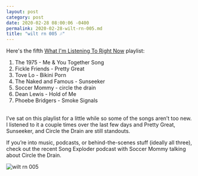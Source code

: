 ```yaml
---
layout: post
category: post
date: 2020-02-28 08:00:06 -0400
permalink: 2020-02-28-wilt-rn-005.md
title: "wilt rn 005 🎶"
---
```


Here's the fifth <a href="https://music.apple.com/ca/playlist/wiltrn-005/pl.u-le7kjlFjMDqkk">What I'm Listening To Right Now</a> playlist: 

1. The 1975 - Me & You Together Song
2. Fickle Friends - Pretty Great
3. Tove Lo - Bikini Porn
4. The Naked and Famous - Sunseeker
5. Soccer Mommy - circle the drain
6. Dean Lewis - Hold of Me
7. Phoebe Bridgers - Smoke Signals

<br />
I’ve sat on this playlist for a little while so some of the songs aren’t too new. I listened to it a couple times over the last few days and Pretty Great, Sunseeker, and Circle the Drain are still standouts. 

If you’re into music, podcasts, or behind-the-scenes stuff (ideally all three), check out the recent Song Exploder podcast with Soccer Mommy talking about Circle the Drain. 

<img src="http://jonkit.ca/cdn/wilt_rn/wilt_rn-005.png" alt="wilt rn 005" />